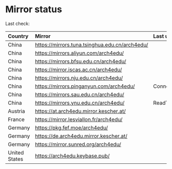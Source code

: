 <script src="./time.js"></script>
# Mirror status
Last check: <script type="text/javascript">localize(1673872777.173304);</script>

|Country|Mirror|Last update|
|:------|:-----|:----------|
|China|https://mirrors.tuna.tsinghua.edu.cn/arch4edu/|<script type="text/javascript">localize(1673850842);</script>|
|China|https://mirrors.aliyun.com/arch4edu/|<script type="text/javascript">localize(1673764329);</script>|
|China|https://mirrors.bfsu.edu.cn/arch4edu/|<script type="text/javascript">localize(1673850842);</script>|
|China|https://mirror.iscas.ac.cn/arch4edu/|<script type="text/javascript">localize(1673850842);</script>|
|China|https://mirrors.nju.edu.cn/arch4edu/|<script type="text/javascript">localize(1673850842);</script>|
|China|https://mirrors.pinganyun.com/arch4edu/|ConnectionError|
|China|https://mirrors.sau.edu.cn/arch4edu/|<script type="text/javascript">localize(1673764329);</script>|
|China|https://mirrors.ynu.edu.cn/arch4edu/|ReadTimeout|
|Austria|https://at.arch4edu.mirror.kescher.at/|<script type="text/javascript">localize(1673850842);</script>|
|France|https://mirror.lesviallon.fr/arch4edu/|<script type="text/javascript">localize(1673807502);</script>|
|Germany|https://pkg.fef.moe/arch4edu/|<script type="text/javascript">localize(1673850842);</script>|
|Germany|https://de.arch4edu.mirror.kescher.at/|<script type="text/javascript">localize(1673850842);</script>|
|Germany|https://mirror.sunred.org/arch4edu/|<script type="text/javascript">localize(1673850842);</script>|
|United States|https://arch4edu.keybase.pub/|<script type="text/javascript">localize(1673807502);</script>|

<script src="./tablefilter/tablefilter.js"></script>
<script src="./table.js"></script>